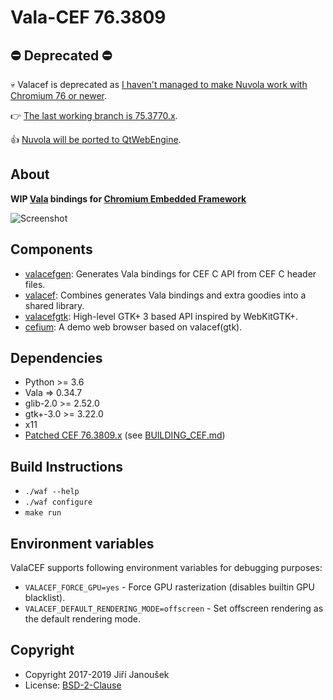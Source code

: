 Vala-CEF 76.3809
================

⛔ Deprecated ⛔
----------------

💀 Valacef is deprecated as [I haven't managed to make Nuvola work with Chromium 76 or newer](https://github.com/tiliado/valacef/issues/17).

👉 [The last working branch is 75.3770.x](https://github.com/tiliado/valacef/tree/75.3770.x).

👍 [Nuvola will be ported to QtWebEngine](https://github.com/tiliado/nuvolaruntime/issues/583).

About
-----

**WIP [Vala](https://wiki.gnome.org/Projects/Vala) bindings for
[Chromium Embedded Framework](https://bitbucket.org/chromiumembedded/cef/)**

![Screenshot](cefium.png)

Components
---------

  * [valacefgen](./valacefgen): Generates Vala bindings for CEF C API from CEF C header files.
  * [valacef](./valacef): Combines generates Vala bindings and extra goodies into a shared library.
  * [valacefgtk](./valacefgtk): High-level GTK+ 3 based API inspired by WebKitGTK+.
  * [cefium](./cefium): A demo web browser based on valacef(gtk).

Dependencies
-----------

  * Python >= 3.6
  * Vala => 0.34.7
  * glib-2.0 >= 2.52.0
  * gtk+-3.0 >= 3.22.0
  * x11
  * [Patched CEF 76.3809.x](https://github.com/tiliado/cef/tree/3809-valacef) (see [BUILDING_CEF.md](./BUILDING_CEF.md))

Build Instructions
----------------

  * `./waf --help`
  * `./waf configure`
  * `make run`

Environment variables
---------------------

ValaCEF supports following environment variables for debugging purposes:

  * `VALACEF_FORCE_GPU=yes` - Force GPU rasterization (disables builtin GPU blacklist).
  * `VALACEF_DEFAULT_RENDERING_MODE=offscreen` - Set offscreen rendering as the default rendering mode.

Copyright
--------

  * Copyright 2017-2019 Jiří Janoušek
  * License: [BSD-2-Clause](./LICENSE)

